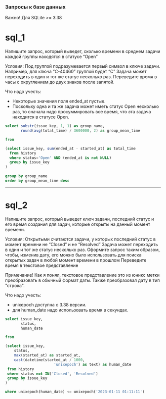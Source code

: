 ### Запросы к базе данных
Важно! Для SQLite >= 3.38
# sql_1
Напишите запрос, который выведет, сколько времени в среднем задачи каждой группы находятся в статусе “Open” 

Условия:
Под группой подразумевается первый символ в ключе задачи. Например, для ключа “C-40460” группой будет “C”
Задача может переходить в один и тот же статус несколько раз.
Переведите время в часы с округлением до двух знаков после запятой.

Что надо учесть:
- Некоторые значения поля ended_at пустые.
- Поскольку одна и та же задача может иметь статус Open несколько раз, то сначала надо просуммировать все время, что эта задача находится в статусе Open.

```sql
select substr(issue_key, 1, 1) as group_name,
       round(avg(total_time) / 3600000, 2) as group_mean_time

from 

(select issue_key, sum(ended_at - started_at) as total_time
  from history
  where status='Open' AND (ended_at is not NULL)
  group by issue_key
)
    
group by group_name
order by group_mean_time desc
```

---
# sql_2
Напишите запрос, который выведет ключ задачи, последний статус и его время создания для задач, которые открыты на данный момент времени.

Условия:
Открытыми считаются задачи, у которых последний статус в момент времени не “Closed” и не “Resolved”
Задача может переходить в один и тот же статус несколько раз.
Оформите запрос таким образом, чтобы, изменив дату, его можно было использовать для поиска открытых задач в любой момент времени в прошлом
Переведите время в текстовое представление

Примечание! Как я понял, текстовое представление это из юникс метки преобразовать в обычный формат даты. Также преобразовал дату в тип "строка".

Что надо учесть:
- unixepoch доступна с 3.38 версии.
- для human_date надо использовать время в секундах.

```sql
select issue_key,
       status,
       human_date 

from

(select issue_key,
	status,
	max(started_at) as started_at,
	cast(datetime(started_at / 1000,
                      'unixepoch') as text) as human_date
 from history
 where status not IN('Closed', 'Resolved')
 group by issue_key
)

where unixepoch(human_date) <= unixepoch('2023-01-11 01:11:11')
```
